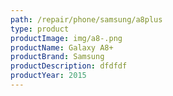 ```yaml
---
path: /repair/phone/samsung/a8plus
type: product
productImage: img/a8-.png
productName: Galaxy A8+
productBrand: Samsung
productDescription: dfdfdf
productYear: 2015
---
```

